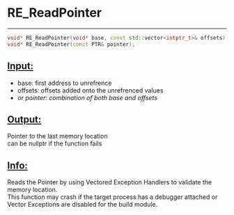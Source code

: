 # RE_ReadPointer
---
```cpp
void* RE_ReadPointer(void* base, const std::vector<intptr_t>& offsets);
void* RE_ReadPointer(const PTR& pointer);
```

## <ins>Input:</ins>
* base: first address to unrefrence
* offsets: offsets added onto the unrefrenced values
* *or pointer: combination of both base and offsets*


## <ins>Output:</ins>
Pointer to the last memory location<br>
can be nullptr if the function fails


## <ins>Info:</ins>
Reads the Pointer by using Vectored Exception Handlers to validate the memory location.<br>
This function may crash if the target process has a debugger attached or Vector Exceptions are disabled for the build module.